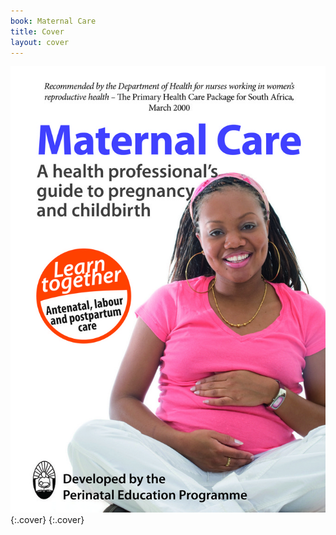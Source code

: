 ```yaml
---
book: Maternal Care
title: Cover
layout: cover
---
```


![Cover](images/cover.jpg){:.cover}
{:.cover}
